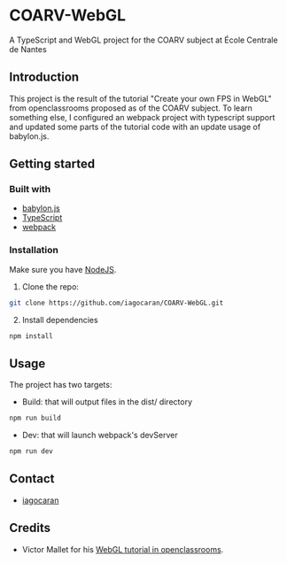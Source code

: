 # COARV-WebGL

A TypeScript and WebGL project for the COARV subject at École Centrale de Nantes

## Introduction

This project is the result of the tutorial "Create your own FPS in WebGL" from openclassrooms proposed as of the COARV subject. 
To learn something else, I configured an webpack project with typescript support and updated some parts of the tutorial code with an update usage of babylon.js.

## Getting started

### Built with

* [babylon.js](https://www.babylonjs.com/)
* [TypeScript](https://www.typescriptlang.org/)
* [webpack](https://webpack.js.org/)

### Installation

Make sure you have [NodeJS](https://nodejs.org/).

1. Clone the repo:
```sh
git clone https://github.com/iagocaran/COARV-WebGL.git
```
2. Install dependencies
```sh
npm install
```

## Usage

The project has two targets:
* Build: that will output files in the dist/ directory
```sh
npm run build
```
* Dev: that will launch webpack's devServer
```sh
npm run dev
```

## Contact

* [iagocaran](https://github.com/iagocaran)

## Credits

* Victor Mallet for his [WebGL tutorial in openclassrooms](https://openclassrooms.com/fr/courses/3979376-creez-votre-propre-fps-en-webgl).
